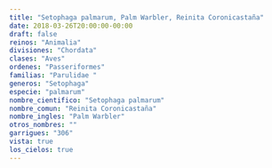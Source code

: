 ```yaml
---
title: "Setophaga palmarum, Palm Warbler, Reinita Coronicastaña"
date: 2018-03-26T20:00:00-00:00
draft: false
reinos: "Animalia"
divisiones: "Chordata"
clases: "Aves"
ordenes: "Passeriformes"
familias: "Parulidae "
generos: "Setophaga"
especie: "palmarum"
nombre_cientifico: "Setophaga palmarum"
nombre_comun: "Reinita Coronicastaña"
nombre_ingles: "Palm Warbler"
otros_nombres: ""
garrigues: "306"
vista: true
los_cielos: true
---
```

